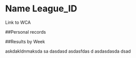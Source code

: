 # Name League_ID

Link to WCA

##Personal records

##Results by Week


askdakldnmaksda
sa
dasdasd
asdasfdas
d
asdasdasda
dsad
